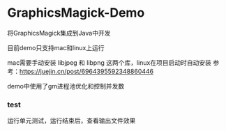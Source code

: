 # GraphicsMagick-Demo
将GraphicsMagick集成到Java中开发

目前demo只支持mac和linux上运行

mac需要手动安装 libjpeg 和 libpng 这两个库，linux在项目启动时自动安装
参考：https://juejin.cn/post/6964395592348860446

demo中使用了gm进程池优化和控制并发数

### test
运行单元测试，运行结束后，查看输出文件效果
